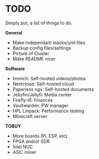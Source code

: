 # TODO

Simply put, a list of things to do.

**General**

* Make independant stacks/yml files
* Backup config files/settings
* Picture of Cluster
* Make README nicer

**Software**

* Immich: Self-hosted videos/photos
* Nextcloud: Self-hosted cloud
* Paperless ngx: Self-hosted documents
* Jellyfin/Jellyfi: Media center
* Firefly-III: Finances
* Vaultwarden: PW manager
* HPL Linpack: Performance testing
* Minecraft server

**TOBUY**

* More boards (Pi, ESP, etc)
* FPGA and/or SDR
* Intel NUC
* ASIC miner
